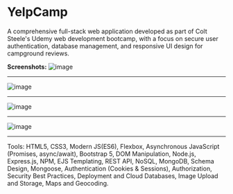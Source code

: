 # YelpCamp

A comprehensive full-stack web application developed as part of Colt Steele's Udemy web development bootcamp, with a focus on secure user authentication, database management, and responsive UI design for campground reviews.

**Screenshots:**
![image](https://github.com/shtanriverdi/YelpCamp/assets/36234545/d13da440-d550-4fc9-82a9-43a0065b5cc1)

<hr>

![image](https://github.com/shtanriverdi/YelpCamp/assets/36234545/bbcf8bc4-f141-4328-91b6-c6330e2509c4)

<hr>

![image](https://github.com/shtanriverdi/YelpCamp/assets/36234545/ddda97da-e102-4b3e-85f7-1912e178fbcf)

<hr
  
![image](https://github.com/shtanriverdi/YelpCamp/assets/36234545/0656959f-70c0-4405-b739-f47a57a89bcb)

<hr>

Tools: HTML5, CSS3, Modern JS(ES6), Flexbox, Asynchronous JavaScript (Promises, async/await), Bootstrap 5, DOM Manipulation, Node.js, Express.js, NPM, EJS Templating, REST API, NoSQL, MongoDB, Schema Design, Mongoose, Authentication (Cookies & Sessions), Authorization, Security Best Practices, Deployment and Cloud Databases, Image Upload and Storage, Maps and Geocoding.
